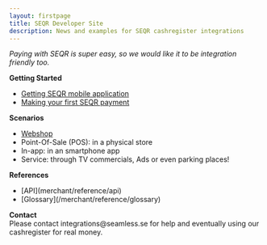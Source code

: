 ```yaml
---
layout: firstpage
title: SEQR Developer Site
description: News and examples for SEQR cashregister integrations
---
```


*Paying with SEQR is super easy, so we would like it to be integration friendly too.*

<div class="boxes">
 <div class="box">
  <b>Getting Started</b>
  <ul>
   <li><a href="app/">Getting SEQR mobile application</a></li>
   <li><a href="merchant/payment">Making your first SEQR payment</a></li>
  </ul>
 </div>
 <div class="box">
  <b>Scenarios</b><br/>
  <ul>
   <li><a href="/merchant/webshop">Webshop</a></li>
   <li>Point-Of-Sale (POS): in a physical store</li>
   <li>In-app: in an smartphone app</li>
   <li>Service: through TV commercials, Ads or even parking places!</li>
  </ul>
 </div>
 
 <div class="box">
  <b>References</b> 
  <ul>
   <li>[API](merchant/reference/api)</li>
   <li>[Glossary](/merchant/reference/glossary)</li>
  </ul>
 </div>

 <div class="box">
  <b>Contact</b><br/>
  Please contact integrations@seamless.se for help and 
  eventually using our cashregister for real money. 
 </div>
 
</div>


